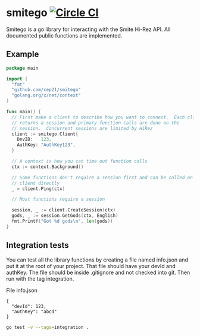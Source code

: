 # smitego [![Circle CI](https://circleci.com/gh/cep21/smitego.svg?style=svg)](https://circleci.com/gh/cep21/smitego)

Smitego is a go library for interacting with the Smite Hi-Rez API.
All documented public functions are implemented.

## Example

```go
package main

import (
  "fmt"
  "github.com/cep21/smitego"
  "golang.org/x/net/context"
)

func main() {
  // First make a client to describe how you want to connect.  Each client
  // returns a session and primary function calls are done on the
  // session.  Concurrent sessions are limited by HiRez
  client := smitego.Client{
    DevID:   123,
    AuthKey: "AuthKey123",
  }

  // A context is how you can time out function calls
  ctx := context.Background()

  // Some functions don't require a session first and can be called on the
  // client directly
  _ = client.Ping(ctx)

  // Most functions require a session

  session, _ := client.CreateSession(ctx)
  gods, _ := session.GetGods(ctx, English)
  fmt.Printf("Got %d gods\n", len(gods))
}
```

## Integration tests

You can test all the library functions by creating a file named info.json and
put it at the root of your project.  That file should have your
devId and authKey.  The file should be inside .gitignore and not checked into
git.  Then run with the tag integration.

File info.json
```
{
  "devId": 123,
  "authKey": "abcd"
}
```

```bash
go test -v --tags=integration .
```
